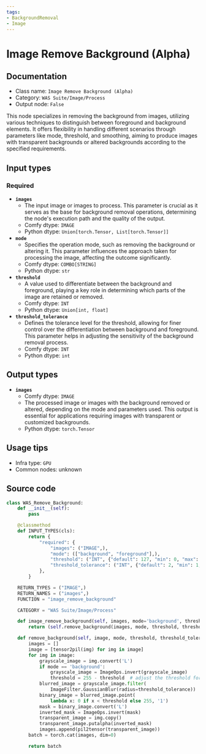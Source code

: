 ```yaml
---
tags:
- BackgroundRemoval
- Image
---
```


# Image Remove Background (Alpha)
## Documentation
- Class name: `Image Remove Background (Alpha)`
- Category: `WAS Suite/Image/Process`
- Output node: `False`

This node specializes in removing the background from images, utilizing various techniques to distinguish between foreground and background elements. It offers flexibility in handling different scenarios through parameters like mode, threshold, and smoothing, aiming to produce images with transparent backgrounds or altered backgrounds according to the specified requirements.
## Input types
### Required
- **`images`**
    - The input image or images to process. This parameter is crucial as it serves as the base for background removal operations, determining the node's execution path and the quality of the output.
    - Comfy dtype: `IMAGE`
    - Python dtype: `Union[torch.Tensor, List[torch.Tensor]]`
- **`mode`**
    - Specifies the operation mode, such as removing the background or altering it. This parameter influences the approach taken for processing the image, affecting the outcome significantly.
    - Comfy dtype: `COMBO[STRING]`
    - Python dtype: `str`
- **`threshold`**
    - A value used to differentiate between the background and foreground, playing a key role in determining which parts of the image are retained or removed.
    - Comfy dtype: `INT`
    - Python dtype: `Union[int, float]`
- **`threshold_tolerance`**
    - Defines the tolerance level for the threshold, allowing for finer control over the differentiation between background and foreground. This parameter helps in adjusting the sensitivity of the background removal process.
    - Comfy dtype: `INT`
    - Python dtype: `int`
## Output types
- **`images`**
    - Comfy dtype: `IMAGE`
    - The processed image or images with the background removed or altered, depending on the mode and parameters used. This output is essential for applications requiring images with transparent or customized backgrounds.
    - Python dtype: `torch.Tensor`
## Usage tips
- Infra type: `GPU`
- Common nodes: unknown


## Source code
```python
class WAS_Remove_Background:
    def __init__(self):
        pass

    @classmethod
    def INPUT_TYPES(cls):
        return {
            "required": {
                "images": ("IMAGE",),
                "mode": (["background", "foreground"],),
                "threshold": ("INT", {"default": 127, "min": 0, "max": 255, "step": 1}),
                "threshold_tolerance": ("INT", {"default": 2, "min": 1, "max": 24, "step": 1}),
            },
        }

    RETURN_TYPES = ("IMAGE",)
    RETURN_NAMES = ("images",)
    FUNCTION = "image_remove_background"

    CATEGORY = "WAS Suite/Image/Process"

    def image_remove_background(self, images, mode='background', threshold=127, threshold_tolerance=2):
        return (self.remove_background(images, mode, threshold, threshold_tolerance), )

    def remove_background(self, image, mode, threshold, threshold_tolerance):
        images = []
        image = [tensor2pil(img) for img in image]
        for img in image:
            grayscale_image = img.convert('L')
            if mode == 'background':
                grayscale_image = ImageOps.invert(grayscale_image)
                threshold = 255 - threshold  # adjust the threshold for "background" mode
            blurred_image = grayscale_image.filter(
                ImageFilter.GaussianBlur(radius=threshold_tolerance))
            binary_image = blurred_image.point(
                lambda x: 0 if x < threshold else 255, '1')
            mask = binary_image.convert('L')
            inverted_mask = ImageOps.invert(mask)
            transparent_image = img.copy()
            transparent_image.putalpha(inverted_mask)
            images.append(pil2tensor(transparent_image))
        batch = torch.cat(images, dim=0)

        return batch

```
